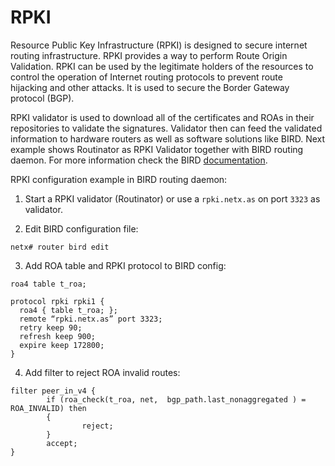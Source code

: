 # RPKI 

Resource Public Key Infrastructure (RPKI) is designed to secure internet routing infrastructure. RPKI provides a way to perform Route Origin Validation. RPKI can be used by the legitimate holders of the resources to control the operation of Internet routing protocols to prevent route hijacking and other attacks. It is used to secure the Border Gateway protocol (BGP).

RPKI validator is used to download all of the certificates and ROAs in their repositories to validate the signatures. Validator then can feed the validated information to hardware routers as well as software solutions like BIRD.  Next example shows Routinator as RPKI Validator together with BIRD routing daemon. For more information check the BIRD [documentation](https://bird.network.cz/?get_doc&v=20&f=bird-6.html#ss6.13).

RPKI configuration example in BIRD routing daemon:

1. Start a RPKI validator (Routinator) or use a `rpki.netx.as` on port `3323` as validator.

2. Edit BIRD configuration file:
```
netx# router bird edit
```
3. Add ROA table and RPKI protocol to BIRD config:

```	
roa4 table t_roa;

protocol rpki rpki1 {
  roa4 { table t_roa; };
  remote “rpki.netx.as” port 3323;
  retry keep 90;
  refresh keep 900;
  expire keep 172800;
}
```

4. Add filter to reject ROA invalid routes:

```
filter peer_in_v4 {
        if (roa_check(t_roa, net,  bgp_path.last_nonaggregated ) = ROA_INVALID) then
        {
                reject;
        }
        accept;
}
```

